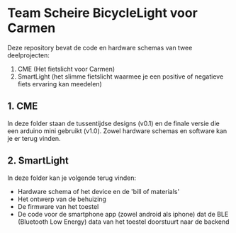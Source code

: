 # Team Scheire BicycleLight voor Carmen

Deze repository bevat de code en hardware schemas van twee deelprojecten:
1. CME (Het fietslicht voor Carmen)
2. SmartLight (het slimme fietslicht waarmee je een positive of negatieve fiets ervaring kan meedelen)


## 1. CME

In deze folder staan de tussentijdse designs (v0.1) en de finale versie die een arduino mini gebruikt (v1.0). Zowel hardware schemas en software kan je er terug vinden.


## 2. SmartLight

In deze folder kan je volgende terug vinden:
- Hardware schema of het device en de 'bill of materials'
- Het ontwerp van de behuizing
- De firmware van het toestel
- De code voor de smartphone app (zowel android als iphone) dat de BLE (Bluetooth Low Energy) data van het toestel doorstuurt naar de backend

